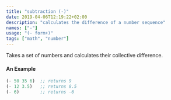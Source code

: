 ```yaml
---
title: "subtraction (-)"
date: 2019-04-06T12:19:22+02:00
description: "calculates the difference of a number sequence"
names: ["-"]
usage: "(- form+)"
tags: ["math", "number"]
---
```

Takes a set of numbers and calculates their collective difference.

#### An Example

~~~scheme
(- 50 35 6)  ;; returns 9
(- 12 3.5)   ;; returns 8.5
(- 6)        ;; returns -6
~~~
